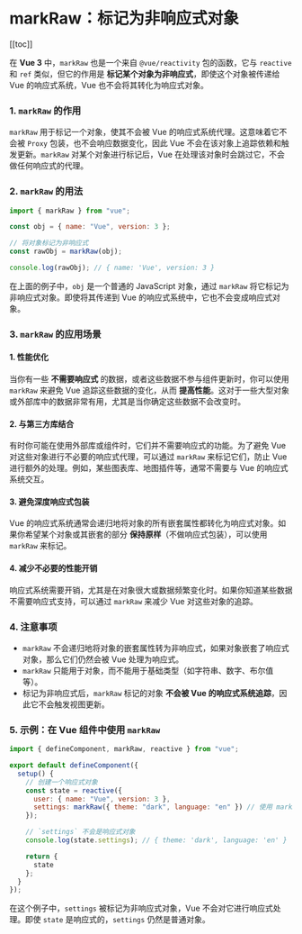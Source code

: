 # markRaw：标记为非响应式对象

[[toc]]

在 **Vue 3** 中，`markRaw` 也是一个来自 `@vue/reactivity` 包的函数，它与 `reactive` 和 `ref` 类似，但它的作用是 **标记某个对象为非响应式**，即使这个对象被传递给 Vue 的响应式系统，Vue 也不会将其转化为响应式对象。

### 1. `markRaw` 的作用

`markRaw` 用于标记一个对象，使其不会被 Vue 的响应式系统代理。这意味着它不会被 `Proxy` 包装，也不会响应数据变化，因此 Vue 不会在该对象上追踪依赖和触发更新。`markRaw` 对某个对象进行标记后，Vue 在处理该对象时会跳过它，不会做任何响应式的代理。

### 2. `markRaw` 的用法

```javascript
import { markRaw } from "vue";

const obj = { name: "Vue", version: 3 };

// 将对象标记为非响应式
const rawObj = markRaw(obj);

console.log(rawObj); // { name: 'Vue', version: 3 }
```

在上面的例子中，`obj` 是一个普通的 JavaScript 对象，通过 `markRaw` 将它标记为非响应式对象。即使将其传递到 Vue 的响应式系统中，它也不会变成响应式对象。

### 3. `markRaw` 的应用场景

#### 1. **性能优化**

当你有一些 **不需要响应式** 的数据，或者这些数据不参与组件更新时，你可以使用 `markRaw` 来避免 Vue 追踪这些数据的变化，从而 **提高性能**。这对于一些大型对象或外部库中的数据非常有用，尤其是当你确定这些数据不会改变时。

#### 2. **与第三方库结合**

有时你可能在使用外部库或组件时，它们并不需要响应式的功能。为了避免 Vue 对这些对象进行不必要的响应式代理，可以通过 `markRaw` 来标记它们，防止 Vue 进行额外的处理。例如，某些图表库、地图插件等，通常不需要与 Vue 的响应式系统交互。

#### 3. **避免深度响应式包装**

Vue 的响应式系统通常会递归地将对象的所有嵌套属性都转化为响应式对象。如果你希望某个对象或其嵌套的部分 **保持原样**（不做响应式包装），可以使用 `markRaw` 来标记。

#### 4. **减少不必要的性能开销**

响应式系统需要开销，尤其是在对象很大或数据频繁变化时。如果你知道某些数据不需要响应式支持，可以通过 `markRaw` 来减少 Vue 对这些对象的追踪。

### 4. 注意事项

- `markRaw` 不会递归地将对象的嵌套属性转为非响应式，如果对象嵌套了响应式对象，那么它们仍然会被 Vue 处理为响应式。
- `markRaw` 只能用于对象，而不能用于基础类型（如字符串、数字、布尔值等）。
- 标记为非响应式后，`markRaw` 标记的对象 **不会被 Vue 的响应式系统追踪**，因此它不会触发视图更新。

### 5. 示例：在 Vue 组件中使用 `markRaw`

```javascript
import { defineComponent, markRaw, reactive } from "vue";

export default defineComponent({
  setup() {
    // 创建一个响应式对象
    const state = reactive({
      user: { name: "Vue", version: 3 },
      settings: markRaw({ theme: "dark", language: "en" }) // 使用 markRaw
    });

    // `settings` 不会是响应式对象
    console.log(state.settings); // { theme: 'dark', language: 'en' }

    return {
      state
    };
  }
});
```

在这个例子中，`settings` 被标记为非响应式对象，Vue 不会对它进行响应式处理。即使 `state` 是响应式的，`settings` 仍然是普通对象。
